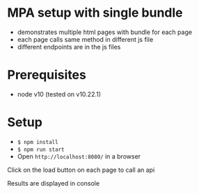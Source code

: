 # MPA setup with single bundle
- demonstrates multiple html pages with bundle for each page
- each page calls same method in different js file
- different endpoints are in the js files

# Prerequisites
- node v10 (tested on v10.22.1)

# Setup
- `$ npm install`
- `$ npm run start`
- Open `http://localhost:8080/` in a browser

Click on the load button on each page to call an api

Results are displayed in console
